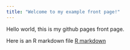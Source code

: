```yaml
---
title: "Welcome to my example front page!"
---
```


Hello world, this is my github pages front page.

Here is an R markdown file [R markdown](https://chorscroft.github.io/github-pages-with-jekyll/new_rmd_file.html)
